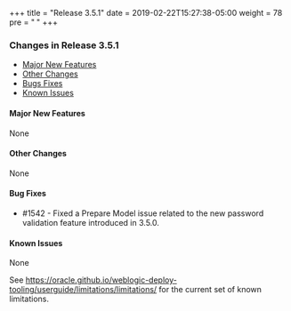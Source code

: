 +++
title = "Release 3.5.1"
date = 2019-02-22T15:27:38-05:00
weight = 78
pre = "<b> </b>"
+++


### Changes in Release 3.5.1
- [Major New Features](#major-new-features)
- [Other Changes](#other-changes)
- [Bugs Fixes](#bug-fixes)
- [Known Issues](#known-issues)


#### Major New Features
None

#### Other Changes
None

#### Bug Fixes
- #1542 - Fixed a Prepare Model issue related to the new password validation feature introduced in 3.5.0.

#### Known Issues
None

See https://oracle.github.io/weblogic-deploy-tooling/userguide/limitations/limitations/ for the current set of known limitations.
